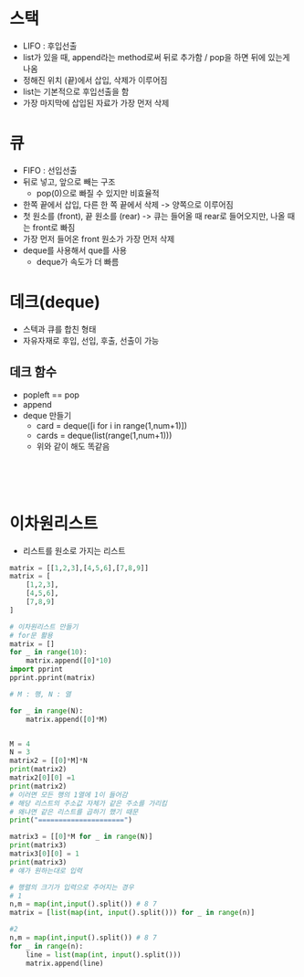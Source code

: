 # 스택 
* LIFO : 후입선출 
* list가 있을 때, append라는 method로써 뒤로 추가함 / pop을 하면 뒤에 있는게 나옴 
* 정해진 위치 (끝)에서 삽입, 삭제가 이루어짐
* list는 기본적으로 후입선출을 함
* 가장 마지막에 삽입된 자료가 가장 먼저 삭제 

# 큐 
* FIFO : 선입선출
* 뒤로 넣고, 앞으로 빼는 구조 
    * pop(0)으로 빠질 수 있지만 비효율적
* 한쪽 끝에서 삽입, 다른 한 쪽 끝에서 삭제 -> 양쪽으로 이루어짐
* 첫 원소를 (front), 끝 원소를 (rear) -> 큐는 들어올 때 rear로 들어오지만, 나올 때는 front로 빠짐
* 가장 먼저 들어온 front 원소가 가장 먼저 삭제
* deque를 사용해서 que를 사용 
    * deque가 속도가 더 빠름 

# 데크(deque)
* 스텍과 큐를 합친 형태
* 자유자재로 후입, 선입, 후출, 선출이 가능 

## 데크 함수 
* popleft == pop
* append 
* deque 만들기
    * card = deque([i for i in range(1,num+1)])
    * cards = deque(list(range(1,num+1)))
    * 위와 같이 해도 똑같음

</br>
</br>
</br>

    
# 이차원리스트
* 리스트를 원소로 가지는 리스트
```python
matrix = [[1,2,3],[4,5,6],[7,8,9]]
matrix = [
    [1,2,3],
    [4,5,6],
    [7,8,9]
]

# 이차원리스트 만들기 
# for문 활용
matrix = []
for _ in range(10):
    matrix.append([0]*10)
import pprint
pprint.pprint(matrix)

# M : 행, N : 열

for _ in range(N):
    matrix.append([0]*M)


M = 4
N = 3
matrix2 = [[0]*M]*N
print(matrix2)
matrix2[0][0] =1
print(matrix2)
# 이러면 모든 행의 1열에 1이 들어감
# 해당 리스트의 주소값 자체가 같은 주소를 가리킴
# 왜냐면 같은 리스트를 곱하기 했기 때문
print("=====================")

matrix3 = [[0]*M for _ in range(N)]
print(matrix3)
matrix3[0][0] = 1
print(matrix3)
# 얘가 원하는대로 입력

# 행렬의 크기가 입력으로 주어지는 경우
# 1
n,m = map(int,input().split()) # 8 7
matrix = [list(map(int, input().split())) for _ in range(n)]

#2 
n,m = map(int,input().split()) # 8 7
for _ in range(n):
    line = list(map(int, input().split()))
    matrix.append(line)

```
